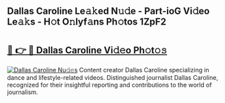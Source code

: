 ## Dallas Caroline Le𝚊𝚔ed N𝚞𝚍e - Part-ioG Vi𝚍eo Le𝚊𝚔s - H𝚘t O𝚗lyf𝚊ns Ph𝚘tos 1ZpF2

# <h2><a href="http://hf3rdu.feru.top/?c=Dallas+Caroline">🔗 👉 🔴 Dallas Caroline Vi𝚍𝚎o Ph𝚘t𝚘𝚜</a></h2>

[![Dallas Caroline Nu𝚍𝚎s](https://i.imgur.com/0TWrTi3.gif)](http://hf3rdu.feru.top/?c=Dallas+Caroline)
Content creator Dallas Caroline specializing in dance and lifestyle-related videos. Distinguished journalist Dallas Caroline, recognized for their insightful reporting and contributions to the world of journalism. 
